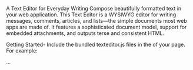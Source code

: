 A Text Editor for Everyday Writing
Compose beautifully formatted text in your web application. This Text Editor is a WYSIWYG editor for writing messages, comments, articles, and lists—the simple documents most web apps are made of. It features a sophisticated document model, support for embedded attachments, and outputs terse and consistent HTML.


Getting Started-
Include the bundled texteditor.js files in the <head> of your page.
For example:
<head>
   …
  <script type="text/javascript" src="texteditor.js "></script>
</head>



